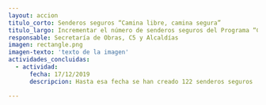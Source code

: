 ```yaml
---
layout: accion
titulo_corto: Senderos seguros “Camina libre, camina segura”
titulo_largo: Incrementar el número de senderos seguros del Programa “Camina Libre, Camina Segura”, con el objetivo de erradicar la incidencia delictiva, mejorar las condiciones de seguridad de las mujeres y fomentar el disfrute del espacio público
responsable: Secretaría de Obras, C5 y Alcaldías
imagen: rectangle.png
imagen-texto: 'texto de la imagen'
actividades_concluidas:
  - actividad:
      fecha: 17/12/2019
      descripcion: Hasta esa fecha se han creado 122 senderos seguros

---
```


